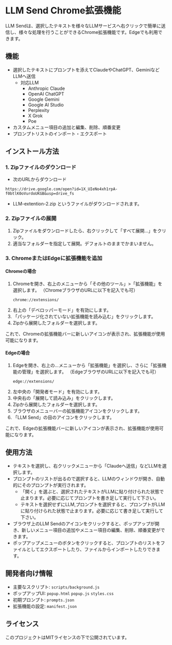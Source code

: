 # LLM Send Chrome拡張機能

LLM Sendは、選択したテキストを様々なLLMサービスへ右クリックで簡単に送信し、様々な処理を行うことができるChrome拡張機能です。Edgeでも利用できます。

## 機能
- 選択したテキストにプロンプトを添えてClaudeやChatGPT、GeminiなどLLMへ送信
  - 対応LLM
    - Anthropic Claude
    - OpenAI ChatGPT
    - Google Gemini
    - Google AI Studio
    - Perplexity
    - X Grok
    - Poe
- カスタムメニュー項目の追加と編集、削除、順番変更
- プロンプトリストのインポート・エクスポート

## インストール方法

### 1. Zipファイルのダウンロード
- 次のURLからダウンロード
```
https://drive.google.com/open?id=1X_UIeNo4xh1rpA-f0btlK0oVurdoUKGB&usp=drive_fs
```
- LLM-extention-2.zip というファイルがダウンロードされます。

### 2. Zipファイルの展開

1. Zipファイルをダウンロードしたら、右クリックして「すべて展開...」をクリック。
2. 適当なフォルダーを指定して展開。デフォルトのままでかまいません。

### 3. ChromeまたはEdgeに拡張機能を追加
#### Chromeの場合
1. Chromeを開き、右上のメニューから「その他のツール」>「拡張機能」を選択します。
 （ChromeブラウザのURLに以下を記入でも可）
   ```
   chrome://extensions/
   ```
3. 右上の「デベロッパーモード」を有効にします。
4. 「パッケージ化されていない拡張機能を読み込む」をクリックします。
5. Zipから展開したフォルダーを選択します。

これで、Chromeの拡張機能バーに新しいアイコンが表示され、拡張機能が使用可能になります。

#### Edgeの場合
1. Edgeを開き、右上の...メニューから「拡張機能」を選択し、さらに「拡張機能の管理」を選択します。
 （EdgeブラウザのURLに以下を記入でも可）
   ```
   edge://extensions/
   ```
3. 左中央の「開発者モード」を有効にします。
4. 中央右の「展開して読み込み」をクリックします。
5. Zipから展開したフォルダーを選択します。
6. ブラウザのメニューバーの拡張機能アイコンをクリックします。
7. 「LLM Send」の目のアイコンをクリックします。

これで、Edgeの拡張機能バーに新しいアイコンが表示され、拡張機能が使用可能になります。

## 使用方法
- テキストを選択し、右クリックメニューから「Claudeへ送信」などLLMを選択します。
- プロンプトのリストが出るので選択すると、LLMのウィンドウが開き、自動的にそのプロンプトが実行されます。
  - 「開く」を選ぶと、選択されたテキストがLLMに貼り付けられた状態で止まります。必要に応じてプロンプトを書き足して実行して下さい。
  - テキストを選択せずにLLM,プロンプトを選択すると、プロンプトがLLMに貼り付けられた状態で止まります。必要に応じて書き足して実行して下さい。
- ブラウザ上のLLM Sendのアイコンをクリックすると、ポップアップが開き、新しいメニュー項目の追加やメニュー項目の編集、削除、順番変更ができます。
- ポップアップメニューのボタンをクリックすると、プロンプトのリストをファイルとしてエクスポートしたり、ファイルからインポートしたりできます。

## 開発者向け情報
- 主要なスクリプト: `scripts/background.js`
- ポップアップUI: `popup.html` `popup.js` `styles.css`
- 初期プロンプト: `prompts.json`
- 拡張機能の設定: `manifest.json`

## ライセンス
このプロジェクトはMITライセンスの下で公開されています。
